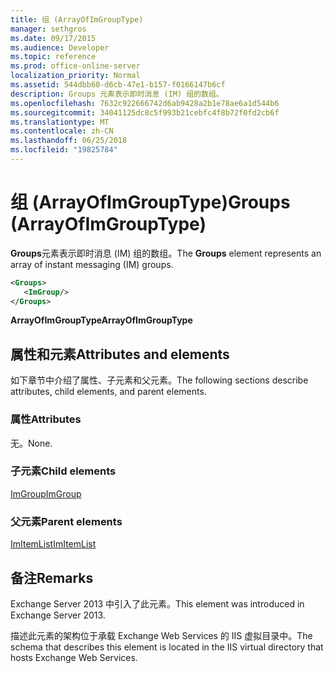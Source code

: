 ```yaml
---
title: 组 (ArrayOfImGroupType)
manager: sethgros
ms.date: 09/17/2015
ms.audience: Developer
ms.topic: reference
ms.prod: office-online-server
localization_priority: Normal
ms.assetid: 544dbb60-d6cb-47e1-b157-f0166147b6cf
description: Groups 元素表示即时消息 (IM) 组的数组。
ms.openlocfilehash: 7632c922666742d6ab9428a2b1e78ae6a1d544b6
ms.sourcegitcommit: 34041125dc8c5f993b21cebfc4f8b72f0fd2cb6f
ms.translationtype: MT
ms.contentlocale: zh-CN
ms.lasthandoff: 06/25/2018
ms.locfileid: "19825784"
---
```

# <a name="groups-arrayofimgrouptype"></a><span data-ttu-id="bfd24-103">组 (ArrayOfImGroupType)</span><span class="sxs-lookup"><span data-stu-id="bfd24-103">Groups (ArrayOfImGroupType)</span></span>

<span data-ttu-id="bfd24-104">**Groups**元素表示即时消息 (IM) 组的数组。</span><span class="sxs-lookup"><span data-stu-id="bfd24-104">The **Groups** element represents an array of instant messaging (IM) groups.</span></span> 
  
```XML
<Groups>
   <ImGroup/>
</Groups>
```

<span data-ttu-id="bfd24-105">**ArrayOfImGroupType**</span><span class="sxs-lookup"><span data-stu-id="bfd24-105">**ArrayOfImGroupType**</span></span>

## <a name="attributes-and-elements"></a><span data-ttu-id="bfd24-106">属性和元素</span><span class="sxs-lookup"><span data-stu-id="bfd24-106">Attributes and elements</span></span>

<span data-ttu-id="bfd24-107">如下章节中介绍了属性、子元素和父元素。</span><span class="sxs-lookup"><span data-stu-id="bfd24-107">The following sections describe attributes, child elements, and parent elements.</span></span>
  
### <a name="attributes"></a><span data-ttu-id="bfd24-108">属性</span><span class="sxs-lookup"><span data-stu-id="bfd24-108">Attributes</span></span>

<span data-ttu-id="bfd24-109">无。</span><span class="sxs-lookup"><span data-stu-id="bfd24-109">None.</span></span>
  
### <a name="child-elements"></a><span data-ttu-id="bfd24-110">子元素</span><span class="sxs-lookup"><span data-stu-id="bfd24-110">Child elements</span></span>

[<span data-ttu-id="bfd24-111">ImGroup</span><span class="sxs-lookup"><span data-stu-id="bfd24-111">ImGroup</span></span>](imgroup.md)
  
### <a name="parent-elements"></a><span data-ttu-id="bfd24-112">父元素</span><span class="sxs-lookup"><span data-stu-id="bfd24-112">Parent elements</span></span>

[<span data-ttu-id="bfd24-113">ImItemList</span><span class="sxs-lookup"><span data-stu-id="bfd24-113">ImItemList</span></span>](imitemlist.md)
  
## <a name="remarks"></a><span data-ttu-id="bfd24-114">备注</span><span class="sxs-lookup"><span data-stu-id="bfd24-114">Remarks</span></span>

<span data-ttu-id="bfd24-115">Exchange Server 2013 中引入了此元素。</span><span class="sxs-lookup"><span data-stu-id="bfd24-115">This element was introduced in Exchange Server 2013.</span></span>
  
<span data-ttu-id="bfd24-116">描述此元素的架构位于承载 Exchange Web Services 的 IIS 虚拟目录中。</span><span class="sxs-lookup"><span data-stu-id="bfd24-116">The schema that describes this element is located in the IIS virtual directory that hosts Exchange Web Services.</span></span>
  

